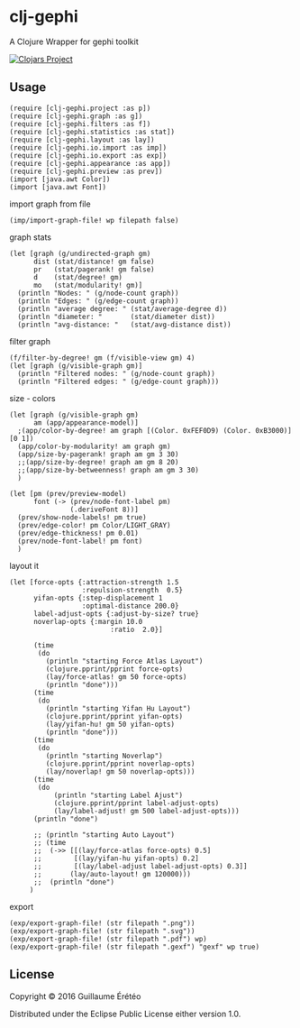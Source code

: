 # clj-gephi

A Clojure Wrapper for gephi toolkit 

[![Clojars Project](https://img.shields.io/clojars/v/clj-gephi.svg)](https://clojars.org/clj-gephi)

## Usage


    (require [clj-gephi.project :as p])
    (require [clj-gephi.graph :as g])
    (require [clj-gephi.filters :as f])
    (require [clj-gephi.statistics :as stat])
    (require [clj-gephi.layout :as lay])
    (require [clj-gephi.io.import :as imp])
    (require [clj-gephi.io.export :as exp])
    (require [clj-gephi.appearance :as app])
    (require [clj-gephi.preview :as prev])
    (import [java.awt Color])
    (import [java.awt Font])
    
import graph from file

    (imp/import-graph-file! wp filepath false)
    
graph stats

    (let [graph (g/undirected-graph gm)
          dist (stat/distance! gm false)
          pr   (stat/pagerank! gm false)
          d    (stat/degree! gm)
          mo   (stat/modularity! gm)]
      (println "Nodes: " (g/node-count graph))
      (println "Edges: " (g/edge-count graph))
      (println "average degree: " (stat/average-degree d))
      (println "diameter: "       (stat/diameter dist))
      (println "avg-distance: "   (stat/avg-distance dist))
    
filter graph

    (f/filter-by-degree! gm (f/visible-view gm) 4)
    (let [graph (g/visible-graph gm)]
      (println "Filtered nodes: " (g/node-count graph))
      (println "Filtered edges: " (g/edge-count graph)))
    
    
size - colors

    (let [graph (g/visible-graph gm)
          am (app/appearance-model)]
      ;(app/color-by-degree! am graph [(Color. 0xFEF0D9) (Color. 0xB3000)] [0 1])
      (app/color-by-modularity! am graph gm)
      (app/size-by-pagerank! graph am gm 3 30)
      ;;(app/size-by-degree! graph am gm 8 20)
      ;;(app/size-by-betweenness! graph am gm 3 30)
      )
    
    (let [pm (prev/preview-model)
          font (-> (prev/node-font-label pm)
                   (.deriveFont 8))]
      (prev/show-node-labels! pm true)
      (prev/edge-color! pm Color/LIGHT_GRAY)
      (prev/edge-thickness! pm 0.01)
      (prev/node-font-label! pm font)
      )
      
layout it

    (let [force-opts {:attraction-strength 1.5
                      :repulsion-strength  0.5}
          yifan-opts {:step-displacement 1
                      :optimal-distance 200.0}
          label-adjust-opts {:adjust-by-size? true}
          noverlap-opts {:margin 10.0
                             :ratio  2.0}]
    
          (time
           (do
             (println "starting Force Atlas Layout")
             (clojure.pprint/pprint force-opts)
             (lay/force-atlas! gm 50 force-opts)
             (println "done")))
          (time
           (do
             (println "starting Yifan Hu Layout")
             (clojure.pprint/pprint yifan-opts)
             (lay/yifan-hu! gm 50 yifan-opts)
             (println "done")))
          (time
           (do
             (println "starting Noverlap")
             (clojure.pprint/pprint noverlap-opts)
             (lay/noverlap! gm 50 noverlap-opts)))
          (time
           (do
               (println "starting Label Ajust")
               (clojure.pprint/pprint label-adjust-opts)
               (lay/label-adjust! gm 500 label-adjust-opts)))
          (println "done")
    
          ;; (println "starting Auto Layout")
          ;; (time
          ;;  (->> [[(lay/force-atlas force-opts) 0.5]
          ;;        [(lay/yifan-hu yifan-opts) 0.2]
          ;;        [(lay/label-adjust label-adjust-opts) 0.3]]
          ;;       (lay/auto-layout! gm 120000)))
          ;;  (println "done")
         )
    
export

    (exp/export-graph-file! (str filepath ".png"))
    (exp/export-graph-file! (str filepath ".svg"))
    (exp/export-graph-file! (str filepath ".pdf") wp)
    (exp/export-graph-file! (str filepath ".gexf") "gexf" wp true)
     
  
## License

Copyright © 2016 Guillaume Érétéo

Distributed under the Eclipse Public License either version 1.0.
